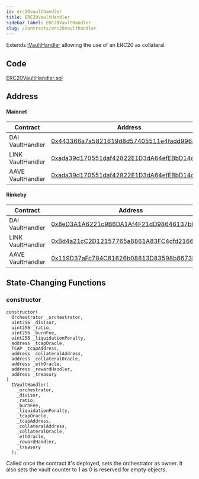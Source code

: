 ```yaml
---
id: erc20vaulthandler
title: ERC20VaultHandler
sidebar_label: ERC20VaultHandler
slug: /contracts/erc20vaulthandler
---
```


Extends [IVaultHandler](/contracts/ivaulthandler) allowing the use of an ERC20 as collateral.

## Code

[ERC20VaultHandler.sol](https://github.com/cryptexfinance/contracts/blob/master/contracts/ERC20VaultHandler.sol)

## Address

#### Mainnet

| Contract          | Address                                                                                                                            |
|-------------------| ---------------------------------------------------------------------------------------------------------------------------------- |
| DAI VaultHandler  | [0x443366a7a5821619d8d57405511e4fadd9964771](https://etherscan.io/address/0x443366a7a5821619d8d57405511e4fadd9964771#code) |
| LINK VaultHandler | [0xada39d170551daf42822E1D3dA64efEBbD14d1D3](https://etherscan.io/address/0xada39d170551daf42822E1D3dA64efEBbD14d1D3#code) |
| AAVE VaultHandler | [0xada39d170551daf42822E1D3dA64efEBbD14d1D3](https://etherscan.io/address/0xada39d170551daf42822E1D3dA64efEBbD14d1D3#code) |

#### Rinkeby

| Contract          | Address                                                                                                                            |
|-------------------| ---------------------------------------------------------------------------------------------------------------------------------- |
| DAI VaultHandler  | [0x8eD3A1A6221c9B6DA1Af4F21dD98646137bCa5ad](https://rinkeby.etherscan.io/address/0x8eD3A1A6221c9B6DA1Af4F21dD98646137bCa5ad#code) |
| LINK VaultHandler | [0xBd4a21cC2D12157765a8861A83FC4cfd216630b1](https://etherscan.io/address/0xBd4a21cC2D12157765a8861A83FC4cfd216630b1#code) |
| AAVE VaultHandler | [0x119D37aFc784C81626b08813D83598b8673EEE66](https://etherscan.io/address/0x119D37aFc784C81626b08813D83598b8673EEE66#code) |


## State-Changing Functions

### constructor

```sol
constructor(
  Orchestrator _orchestrator,
  uint256 _divisor,
  uint256 _ratio,
  uint256 _burnFee,
  uint256 _liquidationPenalty,
  address _tcapOracle,
  TCAP _tcapAddress,
  address _collateralAddress,
  address _collateralOracle,
  address _ethOracle,
  address _rewardHandler,
  address _treasury
)
  IVaultHandler(
    _orchestrator,
    _divisor,
    _ratio,
    _burnFee,
    _liquidationPenalty,
    _tcapOracle,
    _tcapAddress,
    _collateralAddress,
    _collateralOracle,
    _ethOracle,
    _rewardHandler,
    _treasury
  );
```

Called once the contract it's deployed, sets the orchestrator as owner. It also sets the vault counter to 1 as 0 is reserved for empty objects.
